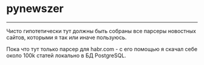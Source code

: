 # pynewszer
---
Чисто гипотетически тут должны быть собраны все парсеры новостных сайтов, которыми я так или иначе пользуюсь.

Пока что тут только парсер для habr.com - с его помощью я скачал себе около 100k статей локально в БД PostgreSQL.